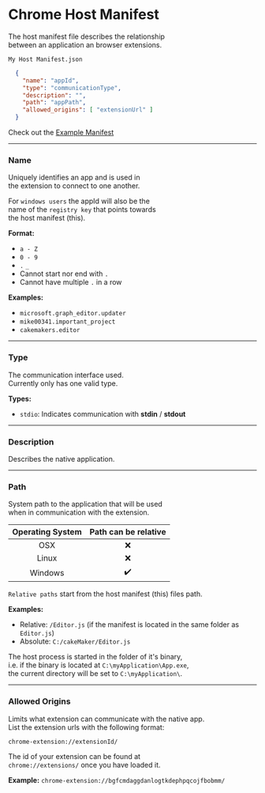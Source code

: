 
# Chrome Host Manifest

The host manifest file describes the relationship<br>
between an application an browser extensions.


`My Host Manifest.json`

```json
  {
    "name": "appId",
    "type": "communicationType",
    "description": "",
    "path": "appPath",
    "allowed_origins": [ "extensionUrl" ]
  }

```

Check out the [Example Manifest](/example/app/Manifest.json)

---

### Name
Uniquely identifies an app and is used in<br>
the extension to connect to one another.

For `windows users` the appId will also be the<br>
name of the `registry key` that points towards<br>
the host manifest (this).

__Format:__
* `a - Z`
* `0 - 9`
* `.` `_`
* Cannot start nor end with `.`
* Cannot have multiple `.` in a row

__Examples:__
* `microsoft.graph_editor.updater`
* `mike00341.important_project`
* `cakemakers.editor`


---

### Type

The communication interface used.<br>
Currently only has one valid type.

__Types:__
* `stdio`: Indicates communication with <b>stdin</b> / <b>stdout</b>


---

### Description

Describes the native application.


---

### Path

System path to the application that will be used<br>
when in communication with the extension.

Operating System | Path can be relative
:---: | :---:
OSX | :x:
Linux | :x:
Windows | :heavy_check_mark:

`Relative paths` start from the host manifest (this) files path.

__Examples:__
* Relative: `/Editor.js` (if the manifest is located in the same folder as `Editor.js`)
* Absolute: `C:/cakeMaker/Editor.js`

The host process is started in the folder of it's binary,<br>
i.e. if the binary is located at `C:\myApplication\App.exe`,<br>
the current directory will be set to `C:\myApplication\`.

---

### Allowed Origins

Limits what extension can communicate with the native app.<br>
List the extension urls with the following format:

`chrome-extension://extensionId/`

The id of your extension can be found at <br>
`chrome://extensions/` once you have loaded it.

__Example:__ `chrome-extension://bgfcmdaggdanlogtkdephpqcojfbobmm/`
